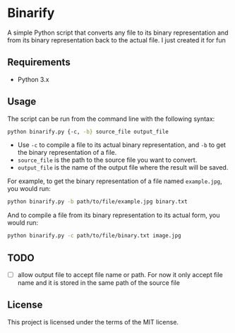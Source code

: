# Binarify
A simple Python script that converts any file to its binary representation and from its binary representation back to the actual file. I just created it for fun

## Requirements

- Python 3.x

## Usage

The script can be run from the command line with the following syntax:

```bash
python binarify.py {-c, -b} source_file output_file
```
-  Use `-c` to compile a file to its actual binary representation, and `-b` to get the binary representation of a file.
- `source_file` is the path to the source file you want to convert.
- `output_file` is the name of the output file where the result will be saved.

For example, to get the binary representation of a file named `example.jpg`, you would run:

```bash
python binarify.py -b path/to/file/example.jpg binary.txt
```

And to compile a file from its binary representation to its actual form, you would run:

```bash
python binarify.py -c path/to/file/binary.txt image.jpg 
```

## TODO
- [ ] allow output file to accept file name or path. For now it only accept file name and it is stored in the same path of the source file
## License

This project is licensed under the terms of the MIT license.

